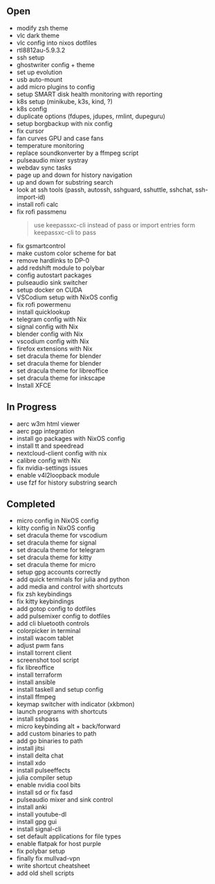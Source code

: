 ## Open

- modify zsh theme
- vlc dark theme
- vlc config into nixos dotfiles
- rtl8812au-5.9.3.2
- ssh setup
- ghostwriter config + theme
- set up evolution
- usb auto-mount
- add micro plugins to config
- setup SMART disk health monitoring with reporting
- k8s setup (minikube, k3s, kind, ?)
- k8s config
- duplicate options (fdupes, jdupes, rmlint, dupeguru)
- setup borgbackup with nix config
- fix cursor
- fan curves GPU and case fans
- temperature monitoring
- replace soundkonverter by a ffmpeg script
- pulseaudio mixer systray
- webdav sync tasks
- page up and down for history navigation
- up and down for substring search
- look at ssh tools (passh, autossh, sshguard, sshuttle, sshchat, ssh-import-id)
- install rofi calc
- fix rofi passmenu
    > use keepassxc-cli instead of pass or import entries form keepassxc-cli to pass
- fix gsmartcontrol
- make custom color scheme for bat
- remove hardlinks to DP-0
- add redshift module to polybar
- config autostart packages
- pulseaudio sink switcher
- setup docker on CUDA
- VSCodium setup with NixOS config
- fix rofi powermenu
- install quicklookup
- telegram config with Nix
- signal config with Nix
- blender config with Nix
- vscodium config with Nix
- firefox extensions with Nix
- set dracula theme for blender
- set dracula theme for blender
- set dracula theme for libreoffice
- set dracula theme for inkscape
- Install XFCE

## In Progress

- aerc w3m html viewer
- aerc pgp integration
- install go packages with NixOS config
- install tt and speedread
- nextcloud-client config with nix
- calibre config with Nix
- fix nvidia-settings issues
- enable v4l2loopback module
- use fzf for history substring search

## Completed

- micro config in NixOS config
- kitty config in NixOS config
- set dracula theme for vscodium
- set dracula theme for signal
- set dracula theme for telegram
- set dracula theme for kitty
- set dracula theme for micro
- setup gpg accounts correctly
- add quick terminals for julia and python
- add media and control with shortcuts
- fix zsh keybindings
- fix kitty keybindings
- add gotop config to dotfiles
- add pulsemixer config to dotfiles
- add cli bluetooth controls
- colorpicker in terminal
- install wacom tablet
- adjust pwm fans
- install torrent client
- screenshot tool script
- fix libreoffice
- install terraform
- install ansible
- install taskell and setup config
- install ffmpeg
- keymap switcher with indicator (xkbmon)
- launch programs with shortcuts
- install sshpass
- micro keybinding alt + back/forward
- add custom binaries to path
- add go binaries to path
- install jitsi
- install delta chat
- install xdo
- install pulseeffects
- julia compiler setup
- enable nvidia cool bits
- install sd or fix fasd
- pulseaudio mixer and sink control
- install anki
- install youtube-dl
- install gpg gui
- install signal-cli
- set default applications for file types
- enable flatpak for host purple
- fix polybar setup
- finally fix mullvad-vpn
- write shortcut cheatsheet
- add old shell scripts
